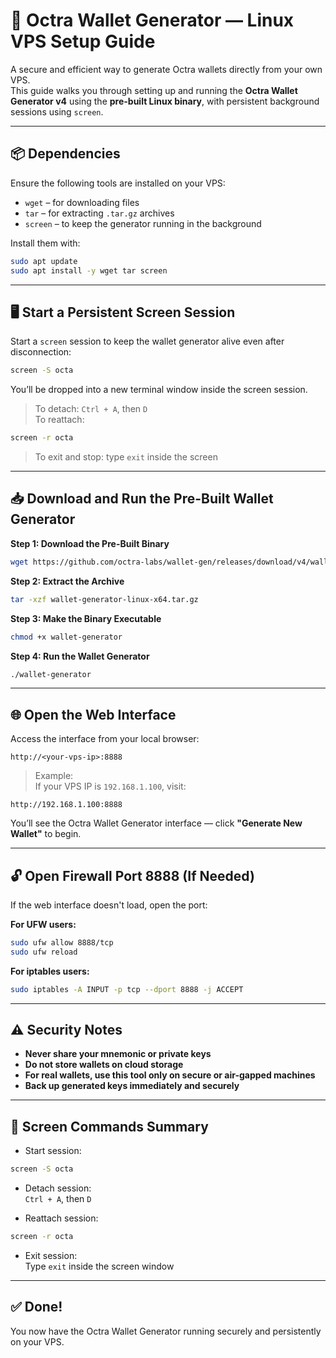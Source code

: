 # 🔐 Octra Wallet Generator — Linux VPS Setup Guide

A secure and efficient way to generate Octra wallets directly from your own VPS.  
This guide walks you through setting up and running the **Octra Wallet Generator v4** using the **pre-built Linux binary**, with persistent background sessions using `screen`.

---

## 📦 Dependencies

Ensure the following tools are installed on your VPS:

- `wget` – for downloading files  
- `tar` – for extracting `.tar.gz` archives  
- `screen` – to keep the generator running in the background

Install them with:

```bash
sudo apt update
sudo apt install -y wget tar screen
```

---

## 🖥️ Start a Persistent Screen Session

Start a `screen` session to keep the wallet generator alive even after disconnection:

```bash
screen -S octa
```

You’ll be dropped into a new terminal window inside the screen session.

> To detach: `Ctrl + A`, then `D`  
> To reattach:  
```bash
screen -r octa
```  
> To exit and stop: type `exit` inside the screen

---

## 📥 Download and Run the Pre-Built Wallet Generator

**Step 1: Download the Pre-Built Binary**

```bash
wget https://github.com/octra-labs/wallet-gen/releases/download/v4/wallet-generator-linux-x64.tar.gz
```

**Step 2: Extract the Archive**

```bash
tar -xzf wallet-generator-linux-x64.tar.gz
```

**Step 3: Make the Binary Executable**

```bash
chmod +x wallet-generator
```

**Step 4: Run the Wallet Generator**

```bash
./wallet-generator
```

---

## 🌐 Open the Web Interface

Access the interface from your local browser:

```
http://<your-vps-ip>:8888
```

> Example:  
If your VPS IP is `192.168.1.100`, visit:  
```
http://192.168.1.100:8888
```

You’ll see the Octra Wallet Generator interface — click **"Generate New Wallet"** to begin.

---

## 🔓 Open Firewall Port 8888 (If Needed)

If the web interface doesn't load, open the port:

**For UFW users:**

```bash
sudo ufw allow 8888/tcp
sudo ufw reload
```

**For iptables users:**

```bash
sudo iptables -A INPUT -p tcp --dport 8888 -j ACCEPT
```

---

## ⚠️ Security Notes

- **Never share your mnemonic or private keys**
- **Do not store wallets on cloud storage**
- **For real wallets, use this tool only on secure or air-gapped machines**
- **Back up generated keys immediately and securely**

---

## 🧵 Screen Commands Summary

- Start session:  
```bash
screen -S octa
```

- Detach session:  
`Ctrl + A`, then `D`

- Reattach session:  
```bash
screen -r octa
```

- Exit session:  
Type `exit` inside the screen window

---

## ✅ Done!

You now have the Octra Wallet Generator running securely and persistently on your VPS.
